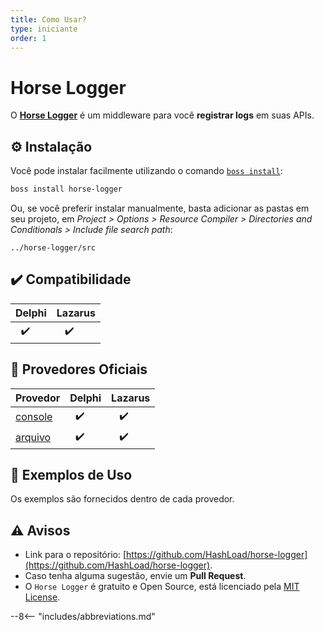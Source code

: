 ```yaml
---
title: Como Usar?
type: iniciante
order: 1
---
```


# Horse Logger

O **[Horse Logger](https://github.com/HashLoad/horse-logger)** é um middleware para você **registrar logs** em suas APIs.

## ⚙️ Instalação

Você pode instalar facilmente utilizando o comando [`boss install`](https://github.com/HashLoad/boss):

```sh
boss install horse-logger
```

Ou, se você preferir instalar manualmente, basta adicionar as pastas em seu projeto, em _Project > Options > Resource Compiler > Directories and Conditionals > Include file search path_:

```
../horse-logger/src
```

## ✔️ Compatibilidade

| Delphi         | Lazarus              |
| -------------- | -------------------- |
| &nbsp;&nbsp;✔️ | &nbsp;&nbsp;&nbsp;✔️ |

## 🧬 Provedores Oficiais

| Provedor                                                             | Delphi         | Lazarus              |
| -------------------------------------------------------------------- | -------------- | -------------------- |
| [console](https://github.com/HashLoad/horse-logger-provider-console) | &nbsp;&nbsp;✔️ | &nbsp;&nbsp;&nbsp;✔️ |
| [arquivo](https://github.com/HashLoad/horse-logger-provider-logfile) | &nbsp;&nbsp;✔️ | &nbsp;&nbsp;&nbsp;✔️ |

## 🤙 Exemplos de Uso

Os exemplos são fornecidos dentro de cada provedor.

## ⚠️ Avisos

- Link para o repositório: [https://github.com/HashLoad/horse-logger](https://github.com/HashLoad/horse-logger).
- Caso tenha alguma sugestão, envie um **Pull Request**.
- O `Horse Logger` é gratuito e Open Source, está licenciado pela [MIT License](https://github.com/HashLoad/horse-logger/blob/master/LICENSE).

--8<-- "includes/abbreviations.md"
